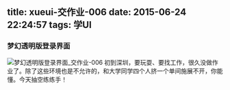 title: xueui-交作业-006
date: 2015-06-24 22:24:57
tags: 学UI
---
### 梦幻透明版登录界面
![梦幻透明版登录界面_交作业-006](http://ww2.sinaimg.cn/large/7f9cca5dgw1etfjlue7itj20ia0q47bm.jpg)
初到深圳，要玩耍、要找工作，很久没做作业了。除了这些环境也是不允许的，和大学同学四个人挤一个单间施展不开，你能懂。今天抽空练练手！
